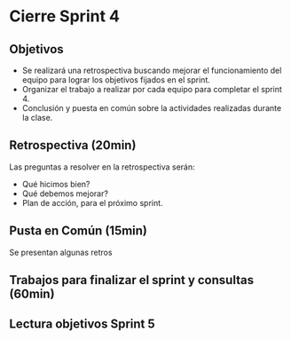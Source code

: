 # Cierre Sprint 4

## Objetivos

- Se realizará una retrospectiva buscando mejorar el funcionamiento del equipo para lograr los objetivos fijados en el sprint.
- Organizar el trabajo a realizar por cada equipo para completar el sprint 4.
- Conclusión y puesta en común sobre la actividades realizadas durante la clase.

## Retrospectiva (20min)

Las preguntas a resolver en la retrospectiva serán:
- Qué hicimos bien?
- Qué debemos mejorar?
- Plan de acción, para el próximo sprint.

## Pusta en Común (15min)
Se presentan algunas retros

## Trabajos para finalizar el sprint y consultas (60min)


## Lectura objetivos Sprint 5